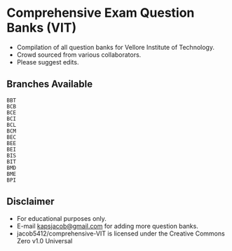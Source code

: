 # Comprehensive Exam Question Banks (VIT)

* Compilation of all question banks for Vellore Institute of Technology.
* Crowd sourced from various collaborators.
* Please suggest edits.

## Branches Available
```
BBT
BCB
BCE
BCI
BCL
BCM
BEC
BEE
BEI
BIS
BIT
BMD
BME
BPI
```

## Disclaimer

* For educational purposes only.
* E-mail [kapsjacob@gmail.com](mailto:kapsjacob@gmail.com) for adding more question banks.
* jacob5412/comprehensive-VIT is licensed under the Creative Commons Zero v1.0 Universal
